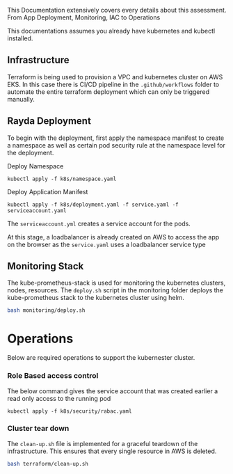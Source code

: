 This Documentation extensively covers every details about this assessment. From App Deployment, Monitoring, IAC to Operations

This documentations assumes you already have kubernetes and kubectl installed.

## Infrastructure

Terraform is being used to provision a VPC and kubernetes cluster on AWS EKS. In this case there is CI/CD pipeline in the `.github/workflows` folder to automate the entire terraform deployment which can only be triggered manually.

## Rayda Deployment

To begin with the deployment, first apply the namespace manifest to create a namespace as well as certain pod security rule at the namespace level for the deployment.

Deploy Namespace
```
kubectl apply -f k8s/namespace.yaml
```

Deploy Application Manifest
```
kubectl apply -f k8s/deployment.yaml -f service.yaml -f serviceaccount.yaml
```

The `serviceaccount.yml` creates a service account for the pods.

At this stage, a loadbalancer is already created on AWS to access the app on the browser as the `service.yaml` uses a loadbalancer service type


## Monitoring Stack

The kube-prometheus-stack is used for monitoring the kubernetes clusters, nodes, resources. The `deploy.sh` script in the monitoring folder deploys the kube-prometheus stack to the kubernetes cluster using helm.

```sh
bash monitoring/deploy.sh
```

# Operations

Below are required operations to support the kubernester cluster.

### Role Based access control

The below command gives the service account that was created earlier a read only access to the running pod

```
kubectl apply -f k8s/security/rabac.yaml
```

### Cluster tear down
The `clean-up.sh` file is implemented for a graceful teardown of the infrastructure. This ensures that every single resource in AWS is deleted.

```sh
bash terraform/clean-up.sh
```





